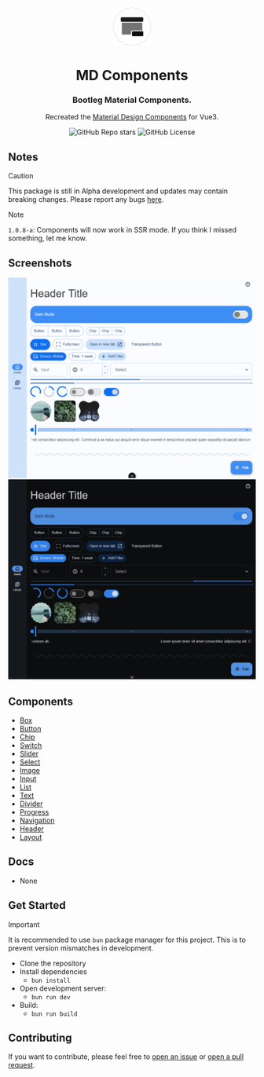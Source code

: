 <div align="center">

<a href="https://sle.okyle.xyz"><img src="https://raw.githubusercontent.com/obillekyle/components/main/assets/logo.png" alt="@okyle/components" title="See in action" width="80"></a>

# MD Components

### Bootleg Material Components.

Recreated the [Material Design Components](https://github.com/material-components/material-components-web) for Vue3.

![GitHub Repo stars](https://img.shields.io/github/stars/obillekyle/components)
![GitHub License](https://img.shields.io/github/license/obillekyle/components)

</div>

## Notes

> [!CAUTION]  
> This package is still in Alpha development and updates may contain breaking changes.
> Please report any bugs [here](https://github.com/obillekyle/components/issues).

> [!NOTE]  
> `1.0.8-a`: Components will now work in SSR mode. If you think I missed something, let me know.

## Screenshots

![Components in Light Mode](https://raw.githubusercontent.com/obillekyle/components/main/assets/preview-light.png)
![Components in Dark Mode](https://raw.githubusercontent.com/obillekyle/components/main/assets/preview-dark.png)

## Components

- [Box](https://github.com/obillekyle/components/tree/main/src/components/Box)
- [Button](https://github.com/obillekyle/components/tree/main/src/components/Button)
- [Chip](https://github.com/obillekyle/components/tree/main/src/components/Chip)
- [Switch](https://github.com/obillekyle/components/tree/main/src/components/Switch)
- [Slider](https://github.com/obillekyle/components/tree/main/src/components/Slider)
- [Select](https://github.com/obillekyle/components/tree/main/src/components/Select)
- [Image](https://github.com/obillekyle/components/tree/main/src/components/Image)
- [Input](https://github.com/obillekyle/components/tree/main/src/components/Input)
- [List](https://github.com/obillekyle/components/tree/main/src/components/List)
- [Text](https://github.com/obillekyle/components/tree/main/src/components/Text)
- [Divider](https://github.com/obillekyle/components/tree/main/src/components/Divider)
- [Progress](https://github.com/obillekyle/components/tree/main/src/components/Progress)
- [Navigation](https://github.com/obillekyle/components/tree/main/src/components/Navigation)
- [Header](https://github.com/obillekyle/components/tree/main/src/components/Header)
- [Layout](https://github.com/obillekyle/components/tree/main/src/components/Layout)

## Docs

- None

## Get Started

> [!Important]  
> It is recommended to use `bun` package manager for this project. This is to prevent version mismatches in development.

- Clone the repository
- Install dependencies
  - `bun install`
- Open development server:
  - `bun run dev`
- Build:
  - `bun run build`

## Contributing

If you want to contribute, please feel free to [open an issue](https://github.com/obillekyle/components/issues) or [open a pull request](https://github.com/obillekyle/components/pulls).
